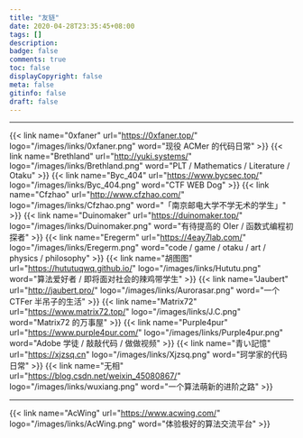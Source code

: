 ```yaml
---
title: "友链"
date: 2020-04-28T23:35:45+08:00
tags: []
description:
badge: false
comments: true
toc: false
displayCopyright: false
meta: false
gitinfo: false
draft: false
---
```





---

<!-- {{< link name="0x46" url="http://headwindfu.xyz/" logo="/images/links/0x46.png" word="真的废物（fake）" >}} -->
{{< link name="0xfaner" url="https://0xfaner.top/" logo="/images/links/0xfaner.png" word="现役 ACMer 的代码日常" >}}
{{< link name="Brethland" url="http://yuki.systems/" logo="/images/links/Brethland.png" word="PLT / Mathematics / Literature / Otaku" >}}
{{< link name="Byc_404" url="https://www.bycsec.top/" logo="/images/links/Byc_404.png" word="CTF WEB Dog" >}}
{{< link name="Cfzhao" url="http://www.cfzhao.com/" logo="/images/links/Cfzhao.png" word="「南京邮电大学不学无术的学生」" >}}
{{< link name="Duinomaker" url="https://duinomaker.top/" logo="/images/links/Duinomaker.png" word="有待提高的 OIer / 函数式编程初探者" >}}
{{< link name="Eregerm" url="https://4eay7lab.com/" logo="/images/links/Eregerm.png" word="code / game / otaku / art / physics / philosophy" >}}
{{< link name="胡图图" url="https://hututuqwq.github.io/" logo="/images/links/Hututu.png" word="算法爱好者 / 即将面对社会的辣鸡带学生" >}}
{{< link name="Jaubert" url="http://jaubert.pro/" logo="/images/links/Aurorasar.png" word="一个 CTFer 半吊子的生活" >}}
{{< link name="Matrix72" url="https://www.matrix72.top/" logo="/images/links/J.C.png" word="Matrix72 的万事屋" >}}
{{< link name="Purple4pur" url="https://www.purple4pur.com/" logo="/images/links/Purple4pur.png" word="Adobe 学徒 / 敲敲代码 / 做做视频" >}}
{{< link name="青い記憶" url="https://xjzsq.cn" logo="/images/links/Xjzsq.png" word="珂学家的代码日常" >}}
{{< link name="无相" url="https://blog.csdn.net/weixin_45080867/" logo="/images/links/wuxiang.png" word="一个算法萌新的进阶之路" >}}

---

{{< link name="AcWing" url="https://www.acwing.com/" logo="/images/links/AcWing.png" word="体验极好的算法交流平台" >}}
